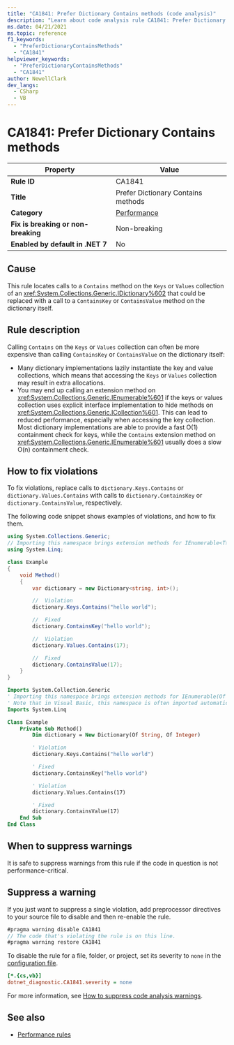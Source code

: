 ```yaml
---
title: "CA1841: Prefer Dictionary Contains methods (code analysis)"
description: "Learn about code analysis rule CA1841: Prefer Dictionary Contains methods"
ms.date: 04/21/2021
ms.topic: reference
f1_keywords:
  - "PreferDictionaryContainsMethods"
  - "CA1841"
helpviewer_keywords:
  - "PreferDictionaryContainsMethods"
  - "CA1841"
author: NewellClark
dev_langs:
  - CSharp
  - VB
---
```

# CA1841: Prefer Dictionary Contains methods

| Property                            | Value                                  |
|-------------------------------------|----------------------------------------|
| **Rule ID**                         | CA1841                                 |
| **Title**                           | Prefer Dictionary Contains methods     |
| **Category**                        | [Performance](performance-warnings.md) |
| **Fix is breaking or non-breaking** | Non-breaking                           |
| **Enabled by default in .NET 7**    | No                                     |

## Cause

This rule locates calls to a `Contains` method on the `Keys` or `Values` collection of an <xref:System.Collections.Generic.IDictionary%602> that could be replaced with a call to a `ContainsKey` or `ContainsValue` method on the dictionary itself.

## Rule description

Calling `Contains` on the `Keys` or `Values` collection can often be more expensive than calling `ContainsKey` or `ContainsValue` on the dictionary itself:

- Many dictionary implementations lazily instantiate the key and value collections, which means that accessing the `Keys` or `Values` collection may result in extra allocations.
- You may end up calling an extension method on <xref:System.Collections.Generic.IEnumerable%601> if the keys or values collection uses explicit interface implementation to hide methods on <xref:System.Collections.Generic.ICollection%601>. This can lead to reduced performance, especially when accessing the key collection. Most dictionary implementations are able to provide a fast O(1) containment check for keys, while the `Contains` extension method on <xref:System.Collections.Generic.IEnumerable%601> usually does a slow O(n) containment check.

## How to fix violations

To fix violations, replace calls to `dictionary.Keys.Contains` or `dictionary.Values.Contains` with calls to `dictionary.ContainsKey` or `dictionary.ContainsValue`, respectively.

The following code snippet shows examples of violations, and how to fix them.

```csharp
using System.Collections.Generic;
// Importing this namespace brings extension methods for IEnumerable<T> into scope.
using System.Linq;

class Example
{
    void Method()
    {
        var dictionary = new Dictionary<string, int>();

        //  Violation
        dictionary.Keys.Contains("hello world");

        //  Fixed
        dictionary.ContainsKey("hello world");

        //  Violation
        dictionary.Values.Contains(17);

        //  Fixed
        dictionary.ContainsValue(17);
    }
}
```

```vb
Imports System.Collection.Generic
' Importing this namespace brings extension methods for IEnumerable(Of T) into scope.
' Note that in Visual Basic, this namespace is often imported automatically throughout the project.
Imports System.Linq

Class Example
    Private Sub Method()
        Dim dictionary = New Dictionary(Of String, Of Integer)

        ' Violation
        dictionary.Keys.Contains("hello world")

        ' Fixed
        dictionary.ContainsKey("hello world")

        ' Violation
        dictionary.Values.Contains(17)

        ' Fixed
        dictionary.ContainsValue(17)
    End Sub
End Class
```

## When to suppress warnings

It is safe to suppress warnings from this rule if the code in question is not performance-critical.

## Suppress a warning

If you just want to suppress a single violation, add preprocessor directives to your source file to disable and then re-enable the rule.

```csharp
#pragma warning disable CA1841
// The code that's violating the rule is on this line.
#pragma warning restore CA1841
```

To disable the rule for a file, folder, or project, set its severity to `none` in the [configuration file](../configuration-files.md).

```ini
[*.{cs,vb}]
dotnet_diagnostic.CA1841.severity = none
```

For more information, see [How to suppress code analysis warnings](../suppress-warnings.md).

## See also

- [Performance rules](performance-warnings.md)
